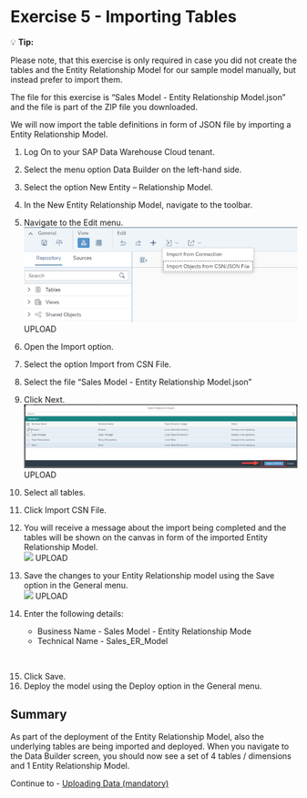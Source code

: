 # Exercise 5 - Importing Tables

:bulb: **Tip:** </p>
Please note, that this exercise is only required in case you did not create the tables and the Entity Relationship Model for our sample model manually, but instead prefer to import them.

The file for this exercise is “Sales Model - Entity Relationship Model.json” and the file is part of the ZIP file you downloaded.

We will now import the table definitions in form of JSON file by importing a Entity Relationship Model.
1. Log On to your SAP Data Warehouse Cloud tenant.
2. Select the menu option Data Builder on the left-hand side.
3. Select the option New Entity – Relationship Model.
4. In the New Entity Relationship Model, navigate to the toolbar.
5. Navigate to the Edit menu.
<br>![](images/00_00_0051.png) UPLOAD

6. Open the Import option.
7. Select the option Import from CSN File.
8. Select the file “Sales Model - Entity Relationship Model.json”
9. Click Next.
<br>![](images/00_00_0052.png) UPLOAD

10. Select all tables.
11. Click Import CSN File.
12. You will receive a message about the import being completed and the tables will be shown on the canvas in form of the imported Entity Relationship Model.
<br>![](images/00_00_0053.png) UPLOAD

13. Save the changes to your Entity Relationship model using the Save option in the General menu.
<br>![](images/00_00_0054.png) UPLOAD

14. Enter the following details:<br><ul><li>Business Name - Sales Model - Entity Relationship Mode</li><li>Technical Name - Sales_ER_Model
<br>  
  
15. Click Save.
16. Deploy the model using the Deploy option in the General menu.

## Summary

As part of the deployment of the Entity Relationship Model, also the underlying tables are being imported and deployed. When you navigate to the Data Builder screen, you should now see a set of 4 tables / dimensions and 1 Entity Relationship Model.

Continue to - [Uploading Data (mandatory) ](../ex06/README.md)
